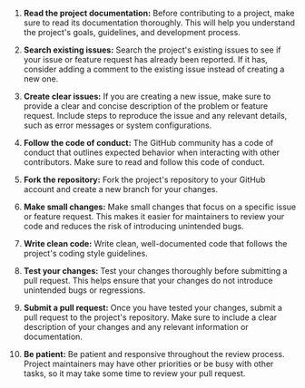 1. **Read the project documentation:** Before contributing to a project, make sure to read its documentation thoroughly. This will help you understand the project's goals, guidelines, and development process.

2. **Search existing issues:** Search the project's existing issues to see if your issue or feature request has already been reported. If it has, consider adding a comment to the existing issue instead of creating a new one.

3. **Create clear issues:** If you are creating a new issue, make sure to provide a clear and concise description of the problem or feature request. Include steps to reproduce the issue and any relevant details, such as error messages or system configurations.

4. **Follow the code of conduct:** The GitHub community has a code of conduct that outlines expected behavior when interacting with other contributors. Make sure to read and follow this code of conduct.

5. **Fork the repository:** Fork the project's repository to your GitHub account and create a new branch for your changes.

6. **Make small changes:** Make small changes that focus on a specific issue or feature request. This makes it easier for maintainers to review your code and reduces the risk of introducing unintended bugs.

7. **Write clean code:** Write clean, well-documented code that follows the project's coding style guidelines.

8. **Test your changes:** Test your changes thoroughly before submitting a pull request. This helps ensure that your changes do not introduce unintended bugs or regressions.

9. **Submit a pull request:** Once you have tested your changes, submit a pull request to the project's repository. Make sure to include a clear description of your changes and any relevant information or documentation.

10. **Be patient:** Be patient and responsive throughout the review process. Project maintainers may have other priorities or be busy with other tasks, so it may take some time to review your pull request.
